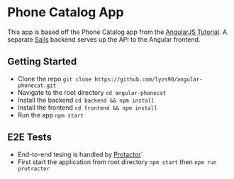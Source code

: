 # Phone Catalog App

This app is based off the Phone Catalog app from the [AngularJS Tutorial](https://docs.angularjs.org/tutorial). A separate [Sails](http://sailsjs.com/) backend serves up the API to the Angular frontend.

## Getting Started
- Clone the repo `git clone https://github.com/lyzs90/angular-phonecat.git`
- Navigate to the root directory `cd angular-phonecat`
- Install the backend `cd backend && npm install`
- Install the frontend `cd frontend && npm install`
- Run the app `npm start`

## E2E Tests
- End-to-end tesing is handled by [Protactor](https://github.com/angular/protractor)`
- First start the application from root directory `npm start` then `npm run protractor`